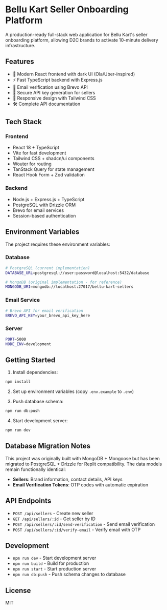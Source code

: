 # Bellu Kart Seller Onboarding Platform

A production-ready full-stack web application for Bellu Kart's seller onboarding platform, allowing D2C brands to activate 10-minute delivery infrastructure.

## Features

- 🎨 Modern React frontend with dark UI (Ola/Uber-inspired)
- ⚡ Fast TypeScript backend with Express.js
- 📧 Email verification using Brevo API
- 🔐 Secure API key generation for sellers
- 📱 Responsive design with Tailwind CSS
- 🛠️ Complete API documentation

## Tech Stack

### Frontend
- React 18 + TypeScript
- Vite for fast development
- Tailwind CSS + shadcn/ui components
- Wouter for routing
- TanStack Query for state management
- React Hook Form + Zod validation

### Backend
- Node.js + Express.js + TypeScript
- PostgreSQL with Drizzle ORM
- Brevo for email services
- Session-based authentication

## Environment Variables

The project requires these environment variables:

### Database
```bash
# PostgreSQL (current implementation)
DATABASE_URL=postgresql://user:password@localhost:5432/database

# MongoDB (original implementation - for reference)
MONGODB_URI=mongodb://localhost:27017/bellu-kart-sellers
```

### Email Service
```bash
# Brevo API for email verification
BREVO_API_KEY=your_brevo_api_key_here
```

### Server
```bash
PORT=5000
NODE_ENV=development
```

## Getting Started

1. Install dependencies:
```bash
npm install
```

2. Set up environment variables (copy `.env.example` to `.env`)

3. Push database schema:
```bash
npm run db:push
```

4. Start development server:
```bash
npm run dev
```

## Database Migration Notes

This project was originally built with MongoDB + Mongoose but has been migrated to PostgreSQL + Drizzle for Replit compatibility. The data models remain functionally identical:

- **Sellers**: Brand information, contact details, API keys
- **Email Verification Tokens**: OTP codes with automatic expiration

## API Endpoints

- `POST /api/sellers` - Create new seller
- `GET /api/sellers/:id` - Get seller by ID  
- `POST /api/sellers/:id/send-verification` - Send email verification
- `POST /api/sellers/:id/verify-email` - Verify email with OTP

## Development

- `npm run dev` - Start development server
- `npm run build` - Build for production
- `npm run start` - Start production server
- `npm run db:push` - Push schema changes to database

## License

MIT